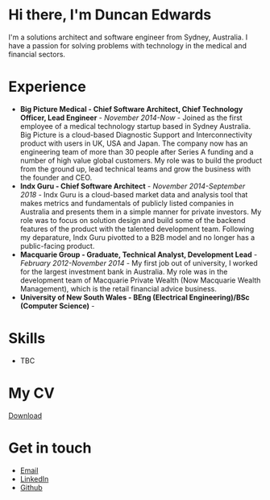 # Hi there, I'm Duncan Edwards

I'm a solutions architect and software engineer from Sydney, Australia. I have a passion for solving problems with technology in the medical and financial sectors.

# Experience

- **Big Picture Medical - Chief Software Architect, Chief Technology Officer, Lead Engineer** - _November 2014-Now_ - Joined as the first employee of a medical technology startup based in Sydney Australia. Big Picture is a cloud-based Diagnostic Support and Interconnectivity product with users in UK, USA and Japan. The company now has an engineering team of more than 30 people after Series A funding and a number of high value global customers. My role was to build the product from the ground up, lead technical teams and grow the business with the founder and CEO.
- **Indx Guru - Chief Software Architect** - _November 2014-September 2018_ - Indx Guru is a cloud-based market data and analysis tool that makes metrics and fundamentals of publicly listed companies in Australia and presents them in a simple manner for private investors. My role was to focus on solution design and build some of the backend features of the product with the talented development team. Following my deparature, Indx Guru pivotted to a B2B model and no longer has a public-facing product.
- **Macquarie Group - Graduate, Technical Analyst, Development Lead** - _February 2012-November 2014_ - My first job out of university, I worked for the largest investment bank in Australia. My role was in the development team of Macquarie Private Wealth (Now Macquarie Wealth Management), which is the retail financial advice business. 
- **University of New South Wales - BEng (Electrical Engineering)/BSc (Computer Science)** - 

# Skills

- TBC

# My CV
[Download](https://drive.google.com/uc?export=download&id=1KjAWr7a5RZPUzU9lHIjrStspcwksaMK4)

# Get in touch

- [Email](mailto:contact@duncanedwards.me)
- [LinkedIn](www.linkedin.com/in/duncan-edwards-3bb4b7a7)
- [Github](https://github.com/dnbedwards)

<!--
**dnbedwards/dnbedwards** is a ✨ _special_ ✨ repository because its `README.md` (this file) appears on your GitHub profile.

Here are some ideas to get you started:

- 🔭 I’m currently working on ...
- 🌱 I’m currently learning ...
- 👯 I’m looking to collaborate on ...
- 🤔 I’m looking for help with ...
- 💬 Ask me about ...
- 📫 How to reach me: ...
- 😄 Pronouns: ...
- ⚡ Fun fact: ...
-->
